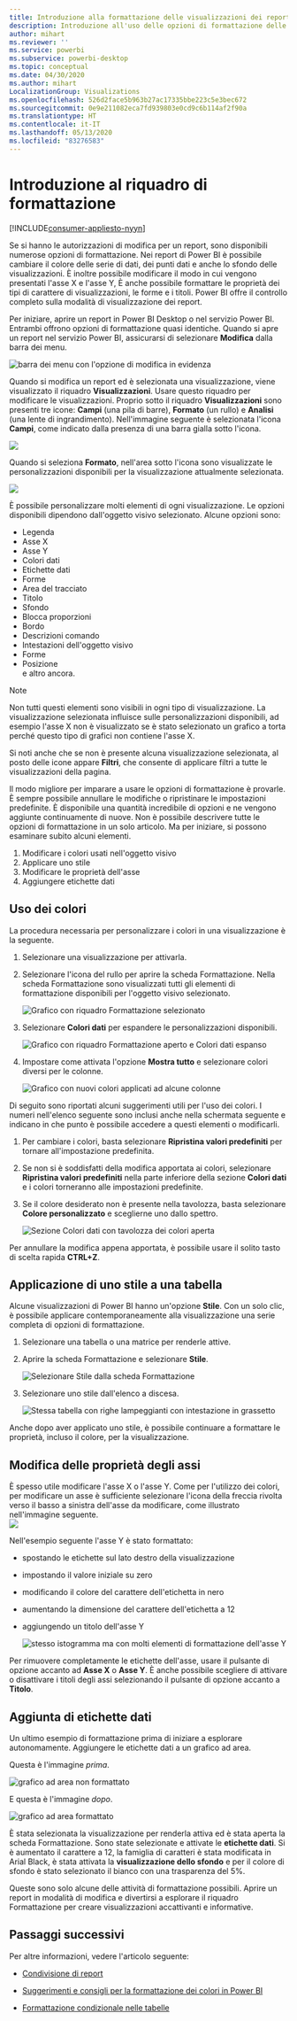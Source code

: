 ```yaml
---
title: Introduzione alla formattazione delle visualizzazioni dei report
description: Introduzione all'uso delle opzioni di formattazione delle visualizzazioni dei report
author: mihart
ms.reviewer: ''
ms.service: powerbi
ms.subservice: powerbi-desktop
ms.topic: conceptual
ms.date: 04/30/2020
ms.author: mihart
LocalizationGroup: Visualizations
ms.openlocfilehash: 526d2face5b963b27ac17335bbe223c5e3bec672
ms.sourcegitcommit: 0e9e211082eca7fd939803e0cd9c6b114af2f90a
ms.translationtype: HT
ms.contentlocale: it-IT
ms.lasthandoff: 05/13/2020
ms.locfileid: "83276583"
---
```

# <a name="getting-started-with-the-formatting-pane"></a>Introduzione al riquadro di formattazione

[!INCLUDE[consumer-appliesto-nyyn](../includes/consumer-appliesto-nyyn.md)]    

Se si hanno le autorizzazioni di modifica per un report, sono disponibili numerose opzioni di formattazione. Nei report di Power BI è possibile cambiare il colore delle serie di dati, dei punti dati e anche lo sfondo delle visualizzazioni. È inoltre possibile modificare il modo in cui vengono presentati l'asse X e l'asse Y, È anche possibile formattare le proprietà dei tipi di carattere di visualizzazioni, le forme e i titoli. Power BI offre il controllo completo sulla modalità di visualizzazione dei report.

Per iniziare, aprire un report in Power BI Desktop o nel servizio Power BI. Entrambi offrono opzioni di formattazione quasi identiche. Quando si apre un report nel servizio Power BI, assicurarsi di selezionare **Modifica** dalla barra dei menu. 

![barra dei menu con l'opzione di modifica in evidenza](media/service-getting-started-with-color-formatting-and-axis-properties/power-bi-edit.png)

Quando si modifica un report ed è selezionata una visualizzazione, viene visualizzato il riquadro **Visualizzazioni**. Usare questo riquadro per modificare le visualizzazioni. Proprio sotto il riquadro **Visualizzazioni** sono presenti tre icone: **Campi** (una pila di barre), **Formato** (un rullo) e **Analisi** (una lente di ingrandimento). Nell'immagine seguente è selezionata l'icona **Campi**, come indicato dalla presenza di una barra gialla sotto l'icona.

![](media/service-getting-started-with-color-formatting-and-axis-properties/power-bi-format.png)

Quando si seleziona **Formato**, nell'area sotto l'icona sono visualizzate le personalizzazioni disponibili per la visualizzazione attualmente selezionata.  

![](media/service-getting-started-with-color-formatting-and-axis-properties/power-bi-format-selected.png)

È possibile personalizzare molti elementi di ogni visualizzazione. Le opzioni disponibili dipendono dall'oggetto visivo selezionato. Alcune opzioni sono:

* Legenda
* Asse X
* Asse Y
* Colori dati
* Etichette dati
* Forme
* Area del tracciato
* Titolo
* Sfondo
* Blocca proporzioni
* Bordo
* Descrizioni comando
* Intestazioni dell'oggetto visivo
* Forme
* Posizione    
e altro ancora.


> [!NOTE]
>  
> Non tutti questi elementi sono visibili in ogni tipo di visualizzazione. La visualizzazione selezionata influisce sulle personalizzazioni disponibili, ad esempio l'asse X non è visualizzato se è stato selezionato un grafico a torta perché questo tipo di grafici non contiene l'asse X.

Si noti anche che se non è presente alcuna visualizzazione selezionata, al posto delle icone appare **Filtri**, che consente di applicare filtri a tutte le visualizzazioni della pagina.

Il modo migliore per imparare a usare le opzioni di formattazione è provarle. È sempre possibile annullare le modifiche o ripristinare le impostazioni predefinite. È disponibile una quantità incredibile di opzioni e ne vengono aggiunte continuamente di nuove. Non è possibile descrivere tutte le opzioni di formattazione in un solo articolo. Ma per iniziare, si possono esaminare subito alcuni elementi. 

1. Modificare i colori usati nell'oggetto visivo   
2. Applicare uno stile    
3. Modificare le proprietà dell'asse    
4. Aggiungere etichette dati    




## <a name="working-with-colors"></a>Uso dei colori

La procedura necessaria per personalizzare i colori in una visualizzazione è la seguente.

1. Selezionare una visualizzazione per attivarla.

2. Selezionare l'icona del rullo per aprire la scheda Formattazione. Nella scheda Formattazione sono visualizzati tutti gli elementi di formattazione disponibili per l'oggetto visivo selezionato.

    ![Grafico con riquadro Formattazione selezionato](media/service-getting-started-with-color-formatting-and-axis-properties/power-bi-formatting.png)

3. Selezionare **Colori dati** per espandere le personalizzazioni disponibili.  

    ![Grafico con riquadro Formattazione aperto e Colori dati espanso](media/service-getting-started-with-color-formatting-and-axis-properties/power-bi-data-colors.png)

4. Impostare come attivata l'opzione **Mostra tutto** e selezionare colori diversi per le colonne.

    ![Grafico con nuovi colori applicati ad alcune colonne](media/service-getting-started-with-color-formatting-and-axis-properties/power-bi-change-colors.png)

Di seguito sono riportati alcuni suggerimenti utili per l'uso dei colori. I numeri nell'elenco seguente sono inclusi anche nella schermata seguente e indicano in che punto è possibile accedere a questi elementi o modificarli.

1. Per cambiare i colori, basta selezionare **Ripristina valori predefiniti** per tornare all'impostazione predefinita. 

2. Se non si è soddisfatti della modifica apportata ai colori, selezionare **Ripristina valori predefiniti** nella parte inferiore della sezione **Colori dati** e i colori torneranno alle impostazioni predefinite. 

3. Se il colore desiderato non è presente nella tavolozza, basta selezionare **Colore personalizzato** e sceglierne uno dallo spettro.  

   ![Sezione Colori dati con tavolozza dei colori aperta](media/service-getting-started-with-color-formatting-and-axis-properties/power-bi-color-extras.png)

Per annullare la modifica appena apportata, è possibile usare il solito tasto di scelta rapida **CTRL+Z**.

## <a name="applying-a-style-to-a-table"></a>Applicazione di uno stile a una tabella
Alcune visualizzazioni di Power BI hanno un'opzione **Stile**. Con un solo clic, è possibile applicare contemporaneamente alla visualizzazione una serie completa di opzioni di formattazione. 

1. Selezionare una tabella o una matrice per renderle attive.   
1. Aprire la scheda Formattazione e selezionare **Stile**.

   ![Selezionare Stile dalla scheda Formattazione](media/service-getting-started-with-color-formatting-and-axis-properties/power-bi-style.png)


1. Selezionare uno stile dall'elenco a discesa. 

   ![Stessa tabella con righe lampeggianti con intestazione in grassetto](media/service-getting-started-with-color-formatting-and-axis-properties/power-bi-style-flashy.png)

Anche dopo aver applicato uno stile, è possibile continuare a formattare le proprietà, incluso il colore, per la visualizzazione.


## <a name="changing-axis-properties"></a>Modifica delle proprietà degli assi

È spesso utile modificare l'asse X o l'asse Y. Come per l'utilizzo dei colori, per modificare un asse è sufficiente selezionare l'icona della freccia rivolta verso il basso a sinistra dell'asse da modificare, come illustrato nell'immagine seguente.  
![](media/service-getting-started-with-color-formatting-and-axis-properties/power-bi-y-axis.png)

Nell'esempio seguente l'asse Y è stato formattato:
- spostando le etichette sul lato destro della visualizzazione

- impostando il valore iniziale su zero

- modificando il colore del carattere dell'etichetta in nero

- aumentando la dimensione del carattere dell'etichetta a 12

- aggiungendo un titolo dell'asse Y


    ![stesso istogramma ma con molti elementi di formattazione dell'asse Y](media/service-getting-started-with-color-formatting-and-axis-properties/power-bi-axis-changes.png)

Per rimuovere completamente le etichette dell'asse, usare il pulsante di opzione accanto ad **Asse X** o **Asse Y**. È anche possibile scegliere di attivare o disattivare i titoli degli assi selezionando il pulsante di opzione accanto a **Titolo**.  



## <a name="adding-data-labels"></a>Aggiunta di etichette dati    

Un ultimo esempio di formattazione prima di iniziare a esplorare autonomamente.  Aggiungere le etichette dati a un grafico ad area. 

Questa è l'immagine *prima*. 

![grafico ad area non formattato](media/service-getting-started-with-color-formatting-and-axis-properties/power-bi-area-chart.png)


E questa è l'immagine *dopo*.

![grafico ad area formattato](media/service-getting-started-with-color-formatting-and-axis-properties/power-bi-data-labels.png)

È stata selezionata la visualizzazione per renderla attiva ed è stata aperta la scheda Formattazione.  Sono state selezionate e attivate le **etichette dati**. Si è aumentato il carattere a 12, la famiglia di caratteri è stata modificata in Arial Black, è stata attivata la **visualizzazione dello sfondo** e per il colore di sfondo è stato selezionato il bianco con una trasparenza del 5%.

Queste sono solo alcune delle attività di formattazione possibili. Aprire un report in modalità di modifica e divertirsi a esplorare il riquadro Formattazione per creare visualizzazioni accattivanti e informative.

## <a name="next-steps"></a>Passaggi successivi
Per altre informazioni, vedere l'articolo seguente: 

* [Condivisione di report](../collaborate-share/service-share-reports.md)

* [Suggerimenti e consigli per la formattazione dei colori in Power BI](service-tips-and-tricks-for-color-formatting.md)  
* [Formattazione condizionale nelle tabelle](../create-reports/desktop-conditional-table-formatting.md)


